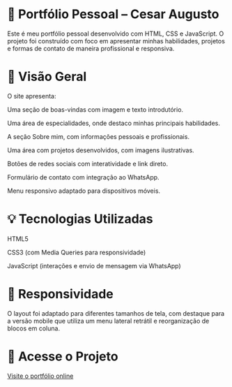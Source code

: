 # 💼 Portfólio Pessoal – Cesar Augusto
Este é meu portfólio pessoal desenvolvido com HTML, CSS e JavaScript. O projeto foi construído com foco em apresentar minhas habilidades, projetos e formas de contato de maneira profissional e responsiva.

# 📸 Visão Geral
O site apresenta:

Uma seção de boas-vindas com imagem e texto introdutório.

Uma área de especialidades, onde destaco minhas principais habilidades.

A seção Sobre mim, com informações pessoais e profissionais.

Uma área com projetos desenvolvidos, com imagens ilustrativas.

Botões de redes sociais com interatividade e link direto.

Formulário de contato com integração ao WhatsApp.

Menu responsivo adaptado para dispositivos móveis.

# 💡 Tecnologias Utilizadas
HTML5

CSS3 (com Media Queries para responsividade)

JavaScript (interações e envio de mensagem via WhatsApp)

# 📱 Responsividade
O layout foi adaptado para diferentes tamanhos de tela, com destaque para a versão mobile que utiliza um menu lateral retrátil e reorganização de blocos em coluna.

# 🔗 Acesse o Projeto
[Visite o portfólio online](https://cesar-portfolio-dev.netlify.app/)
